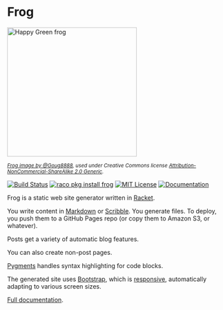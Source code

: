 # Frog

<p><a href="http://www.flickr.com/photos/doug88888/4717363945/" title="Happy Green frog by @Doug88888, on Flickr"><img src="http://farm5.staticflickr.com/4070/4717363945_b73afd78a9.jpg" width="300" height="300" alt="Happy Green frog"></a></p>

<p><sub><em><a href="http://www.flickr.com/photos/doug88888/4717363945/">Frog image by @Goug8888</a>, used under Creative Commons license <a href="http://creativecommons.org/licenses/by-nc-sa/2.0/">Attribution-NonCommercial-ShareAlike 2.0 Generic</a>.</em></sub></p>

[![Build Status](https://travis-ci.org/greghendershott/frog.png?branch=master)](https://travis-ci.org/greghendershott/frog)
[![raco pkg install frog](https://img.shields.io/badge/raco_pkg_install-frog-aa00ff.svg)](http:pkgs.racket-lang.org/#[frog])
[![MIT License](https://img.shields.io/badge/license-MIT-118811.svg)](frog/LICENSE)
[![Documentation](https://img.shields.io/badge/Docs-Documentation-blue.svg)](http://docs.racket-lang.org/frog/index.html)

Frog is a static web site generator written in [Racket][].

You write content in [Markdown][] or [Scribble][]. You generate
files. To deploy, you push them to a GitHub Pages repo (or copy them
to Amazon S3, or whatever).

Posts get a variety of automatic blog features.

You can also create non-post pages.

[Pygments][] handles syntax highlighting for code blocks.

The generated site uses [Bootstrap][], which is [responsive][],
automatically adapting to various screen sizes.

[Full documentation](http://docs.racket-lang.org/frog/index.html).

[Racket]: http://www.racket-lang.org
[Markdown]: http://daringfireball.net/projects/markdown/syntax
[Scribble]: http://docs.racket-lang.org/scribble/index.html
[Pygments]: http://pygments.org/
[Bootstrap]: http://getbootstrap.com/
[responsive]: https://en.wikipedia.org/wiki/Responsive_web_design
